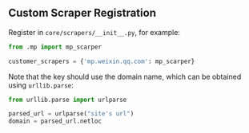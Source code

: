## Custom Scraper Registration

Register in `core/scrapers/__init__.py`, for example:

```python
from .mp import mp_scarper

customer_scrapers = {'mp.weixin.qq.com': mp_scarper}
```

Note that the key should use the domain name, which can be obtained using `urllib.parse`:


```python
from urllib.parse import urlparse

parsed_url = urlparse("site's url")
domain = parsed_url.netloc
```